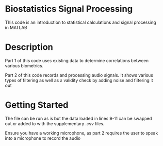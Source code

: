 # Biostatistics Signal Processing

This code is an introduction to statistical calculations and signal processing in MATLAB 

# Description
Part 1 of this code uses existing data to determine correlations between various biometrics.  
  
Part 2 of this code records and processing audio signals. It shows various types of filtering as well as a validity check by adding noise and filtering it out  

# Getting Started
The file can be run as is but the data loaded in lines 9-11 can be swapped out or added to with the supplementary .csv files.
  
Ensure you have a working microphone, as part 2 requires the user to speak into a microphone to record the audio  
